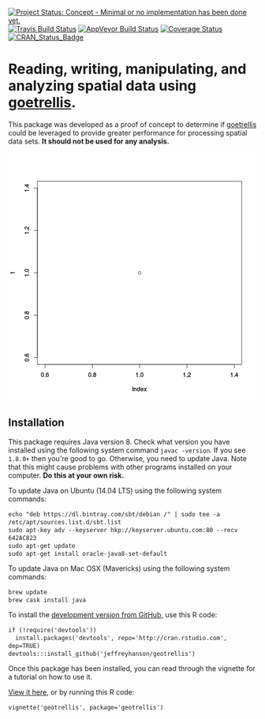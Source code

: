 [![Project Status: Concept - Minimal or no implementation has been done yet.](http://www.repostatus.org/badges/latest/concept.svg)](http://www.repostatus.org/#concept)
[![Travis Build Status](https://img.shields.io/travis/jeffreyhanson/geotrellis/master.svg?label=Mac%20OSX%20%26%20Linux)](https://travis-ci.org/jeffreyhanson/geotrellis)
[![AppVeyor Build Status](https://img.shields.io/appveyor/ci/jeffreyhanson/geotrellis/master.svg?label=Windows)](https://ci.appveyor.com/project/jeffreyhanson/geotrellis)
[![Coverage Status](https://codecov.io/github/jeffreyhanson/geotrellis/coverage.svg?branch=master)](https://codecov.io/github/jeffreyhanson/geotrellis?branch=master)
[![CRAN_Status_Badge](http://www.r-pkg.org/badges/version/geotrellis)](https://CRAN.R-project.org/package=geotrellis)

# Reading, writing, manipulating, and analyzing spatial data using [goetrellis](http://geotrellis.io).

This package was developed as a proof of concept to determine if [goetrellis](http://geotrellis.io) could be leveraged to provide greater performance for processing spatial data sets. **It should not be used for any analysis.**

![Benchmark comparing functions from the "geotrellis" and "raster" R packages.](inst/vign/figure/unnamed-chunk-1-1.png)

## Installation

This package requires Java version 8. Check what version you have installed using the following system command `javac -version`. If you see `1.8.0+` then you're good to go. Otherwise, you need to update Java. Note that this might cause problems with other programs installed on your computer. **Do this at your own risk.**

To update Java on Ubuntu (14.04 LTS) using the following system commands:

```
echo "deb https://dl.bintray.com/sbt/debian /" | sudo tee -a /etc/apt/sources.list.d/sbt.list
sudo apt-key adv --keyserver hkp://keyserver.ubuntu.com:80 --recv 642AC823
sudo apt-get update
sudo apt-get install oracle-java8-set-default
```

To update Java on Mac OSX (Mavericks) using the following system commands:

```
brew update
brew cask install java
```

To install the [development version from GitHub](https://github.com/jeffreyhanson/geotrellis), use this R code:

```
if (!require('devtools'))
  install.packages('devtools', repo='http://cran.rstudio.com', dep=TRUE)
devtools:::install_github('jeffreyhanson/geotrellis')
```

Once this package has been installed, you can read through the vignette for a tutorial on how to use it.

[View it here](https://rawgit.com/geotrellis/geotrellis/master/inst/doc/geotrellis.html), or by running this R code:

```
vignette('geotrellis', package='geotrellis')
```
